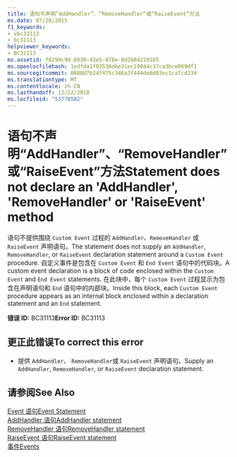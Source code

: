 ```yaml
---
title: 语句不声明“AddHandler”、“RemoveHandler”或“RaiseEvent”方法
ms.date: 07/20/2015
f1_keywords:
- vbc31113
- bc31113
helpviewer_keywords:
- BC31113
ms.assetid: f8299c9d-6030-43e5-878e-8d2b042191b5
ms.openlocfilehash: 1edfda1f03538dbe31ec19844c37ca3bce069df1
ms.sourcegitcommit: 0888d7b24f475c346a3f444de8d83ec1ca7cd234
ms.translationtype: MT
ms.contentlocale: zh-CN
ms.lasthandoff: 12/22/2018
ms.locfileid: "53778502"
---
```

# <a name="statement-does-not-declare-an-addhandler-removehandler-or-raiseevent-method"></a><span data-ttu-id="549ed-102">语句不声明“AddHandler”、“RemoveHandler”或“RaiseEvent”方法</span><span class="sxs-lookup"><span data-stu-id="549ed-102">Statement does not declare an 'AddHandler', 'RemoveHandler' or 'RaiseEvent' method</span></span>
<span data-ttu-id="549ed-103">语句不提供围绕 `Custom Event` 过程的 `AddHandler`、`RemoveHandler` 或 `RaiseEvent` 声明语句。</span><span class="sxs-lookup"><span data-stu-id="549ed-103">The statement does not supply an `AddHandler`, `RemoveHandler`, or `RaiseEvent` declaration statement around a `Custom Event` procedure.</span></span> <span data-ttu-id="549ed-104">自定义事件是包含在 `Custom Event` 和 `End Event` 语句中的代码块。</span><span class="sxs-lookup"><span data-stu-id="549ed-104">A custom event declaration is a block of code enclosed within the `Custom Event` and `End Event` statements.</span></span> <span data-ttu-id="549ed-105">在此块中，每个 `Custom Event` 过程显示为包含在声明语句和 `End` 语句中的内部块。</span><span class="sxs-lookup"><span data-stu-id="549ed-105">Inside this block, each `Custom Event` procedure appears as an internal block enclosed within a declaration statement and an `End` statement.</span></span>  
  
 <span data-ttu-id="549ed-106">**错误 ID:** BC31113</span><span class="sxs-lookup"><span data-stu-id="549ed-106">**Error ID:** BC31113</span></span>  
  
## <a name="to-correct-this-error"></a><span data-ttu-id="549ed-107">更正此错误</span><span class="sxs-lookup"><span data-stu-id="549ed-107">To correct this error</span></span>  
  
-   <span data-ttu-id="549ed-108">提供 `AddHandler`、 `RemoveHandler`或 `RaiseEvent` 声明语句。</span><span class="sxs-lookup"><span data-stu-id="549ed-108">Supply an `AddHandler`, `RemoveHandler`, or `RaiseEvent` declaration statement.</span></span>  
  
## <a name="see-also"></a><span data-ttu-id="549ed-109">请参阅</span><span class="sxs-lookup"><span data-stu-id="549ed-109">See Also</span></span>  
 [<span data-ttu-id="549ed-110">Event 语句</span><span class="sxs-lookup"><span data-stu-id="549ed-110">Event Statement</span></span>](../../visual-basic/language-reference/statements/event-statement.md)  
 [<span data-ttu-id="549ed-111">AddHandler 语句</span><span class="sxs-lookup"><span data-stu-id="549ed-111">AddHandler statement</span></span>](~/docs/visual-basic/language-reference/statements/addhandler-statement.md)  
 [<span data-ttu-id="549ed-112">RemoveHandler 语句</span><span class="sxs-lookup"><span data-stu-id="549ed-112">RemoveHandler statement</span></span>](~/docs/visual-basic/language-reference/statements/removehandler-statement.md)  
 [<span data-ttu-id="549ed-113">RaiseEvent 语句</span><span class="sxs-lookup"><span data-stu-id="549ed-113">RaiseEvent statement</span></span>](~/docs/visual-basic/language-reference/statements/raiseevent-statement.md)  
 [<span data-ttu-id="549ed-114">事件</span><span class="sxs-lookup"><span data-stu-id="549ed-114">Events</span></span>](../../visual-basic/programming-guide/language-features/events/index.md)
